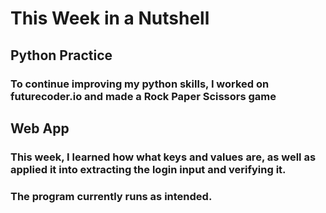 # This Week in a Nutshell
## Python Practice
### To continue improving my python skills, I worked on futurecoder.io and made a Rock Paper Scissors game
## Web App
### This week, I learned how what keys and values are, as well as applied it into extracting the login input and verifying it.
### The program currently runs as intended.